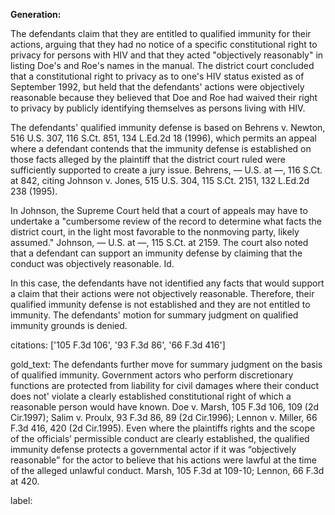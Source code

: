 **Generation:**



The defendants claim that they are entitled to qualified immunity for their actions, arguing that they had no notice of a specific constitutional right to privacy for persons with HIV and that they acted "objectively reasonably" in listing Doe's and Roe's names in the manual. The district court concluded that a constitutional right to privacy as to one's HIV status existed as of September 1992, but held that the defendants' actions were objectively reasonable because they believed that Doe and Roe had waived their right to privacy by publicly identifying themselves as persons living with HIV.

The defendants' qualified immunity defense is based on Behrens v. Newton, 516 U.S. 307, 116 S.Ct. 851, 134 L.Ed.2d 18 (1996), which permits an appeal where a defendant contends that the immunity defense is established on those facts alleged by the plaintiff that the district court ruled were sufficiently supported to create a jury issue. Behrens, — U.S. at —, 116 S.Ct. at 842, citing Johnson v. Jones, 515 U.S. 304, 115 S.Ct. 2151, 132 L.Ed.2d 238 (1995).

In Johnson, the Supreme Court held that a court of appeals may have to undertake a "cumbersome review of the record to determine what facts the district court, in the light most favorable to the nonmoving party, likely assumed." Johnson, — U.S. at —, 115 S.Ct. at 2159. The court also noted that a defendant can support an immunity defense by claiming that the conduct was objectively reasonable. Id.

In this case, the defendants have not identified any facts that would support a claim that their actions were not objectively reasonable. Therefore, their qualified immunity defense is not established and they are not entitled to immunity. The defendants' motion for summary judgment on qualified immunity grounds is denied.



citations: ['105 F.3d 106', '93 F.3d 86', '66 F.3d 416']

gold_text: The defendants further move for summary judgment on the basis of qualified immunity. Government actors who perform discretionary functions are protected from liability for civil damages where their conduct does not' violate a clearly established constitutional right of which a reasonable person would have known. Doe v. Marsh, 105 F.3d 106, 109 (2d Cir.1997); Salim v. Proulx, 93 F.3d 86, 89 (2d Cir.1996); Lennon v. Miller, 66 F.3d 416, 420 (2d Cir.1995). Even where the plaintiffs rights and the scope of the officials’ permissible conduct are clearly established, the qualified immunity defense protects a governmental actor if it was “objectively reasonable” for the actor to believe that his actions were lawful at the time of the alleged unlawful conduct. Marsh, 105 F.3d at 109-10; Lennon, 66 F.3d at 420.

label: 